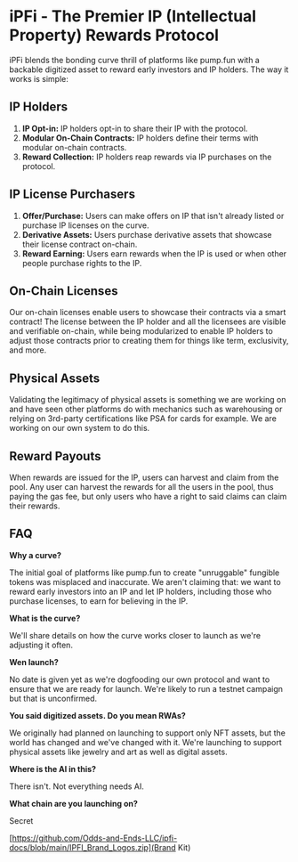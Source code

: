 # iPFi - The Premier IP (Intellectual Property) Rewards Protocol

iPFi blends the bonding curve thrill of platforms like pump.fun with a backable digitized asset to reward early investors and IP holders. The way it works is simple:

## IP Holders

1.  **IP Opt-in:** IP holders opt-in to share their IP with the protocol.
2.  **Modular On-Chain Contracts:** IP holders define their terms with modular on-chain contracts.
3.  **Reward Collection:** IP holders reap rewards via IP purchases on the protocol.

## IP License Purchasers

1.  **Offer/Purchase:** Users can make offers on IP that isn't already listed or purchase IP licenses on the curve.
2.  **Derivative Assets:** Users purchase derivative assets that showcase their license contract on-chain.
3.  **Reward Earning:** Users earn rewards when the IP is used or when other people purchase rights to the IP.

## On-Chain Licenses

Our on-chain licenses enable users to showcase their contracts via a smart contract! The license between the IP holder and all the licensees are visible and verifiable on-chain, while being modularized to enable IP holders to adjust those contracts prior to creating them for things like term, exclusivity, and more.

## Physical Assets

Validating the legitimacy of physical assets is something we are working on and have seen other platforms do with mechanics such as warehousing or relying on 3rd-party certifications like PSA for cards for example. We are working on our own system to do this.

## Reward Payouts

When rewards are issued for the IP, users can harvest and claim from the pool. Any user can harvest the rewards for all the users in the pool, thus paying the gas fee, but only users who have a right to said claims can claim their rewards.

## FAQ

**Why a curve?**

The initial goal of platforms like pump.fun to create "unruggable" fungible tokens was misplaced and inaccurate. We aren't claiming that: we want to reward early investors into an IP and let IP holders, including those who purchase licenses, to earn for believing in the IP.

**What is the curve?**

We'll share details on how the curve works closer to launch as we're adjusting it often.

**Wen launch?**

No date is given yet as we're dogfooding our own protocol and want to ensure that we are ready for launch. We're likely to run a testnet campaign but that is unconfirmed.

**You said digitized assets. Do you mean RWAs?**

We originally had planned on launching to support only NFT assets, but the world has changed and we've changed with it. We're launching to support physical assets like jewelry and art as well as digital assets.

**Where is the AI in this?**

There isn't. Not everything needs AI.

**What chain are you launching on?**

Secret

[https://github.com/Odds-and-Ends-LLC/ipfi-docs/blob/main/IPFI_Brand_Logos.zip](Brand Kit)
